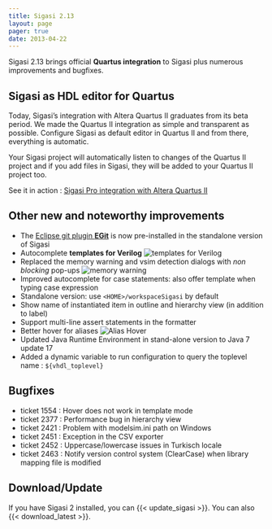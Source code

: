 ```yaml
---
title: Sigasi 2.13
layout: page
pager: true
date: 2013-04-22
---
```


Sigasi 2.13 brings official **Quartus integration** to Sigasi plus
numerous improvements and bugfixes.

Sigasi as HDL editor for Quartus
--------------------------------

Today, Sigasi’s integration with Altera Quartus II graduates from its beta period. We made the Quartus II integration as simple and transparent as possible. Configure Sigasi as default editor in Quartus II and from there, everything is automatic.

Your Sigasi project will automatically listen to changes of the Quartus II project and if you add files in Sigasi, they will be added to your Quartus II project too.

See it in action : [Sigasi Pro integration with Altera Quartus II](/screencasts/sigasi_pro_integration_with_altera_quartus_ii)

Other new and noteworthy improvements
-------------------------------------

-   The [Eclipse git plugin **EGit**](http://www.eclipse.org/egit) is now pre-installed in the standalone version of Sigasi
-   Autocomplete **templates for Verilog**
    ![templates for Verilog](/img/releasenotes/2.13/verilogtemplatespreferencepage.png "templates for Verilog")
-   Replaced the memory warning and vsim detection dialogs with *non blocking* pop-ups
    ![memory warning](/img/releasenotes/2.13/memorywarningpopup.png "memory warning")
-   Improved autocomplete for case statements: also offer template when
    typing case expression
-   Standalone version: use `<HOME>/workspaceSigasi` by default
-   Show name of instantiated item in outline and hierarchy view (in
    addition to label)
-   Support multi-line assert statements in the formatter
-   Better hover for aliases
    ![Alias Hover](/img/releasenotes/2.13/hoverofalias.png "Alias Hover")
-   Updated Java Runtime Environment in stand-alone version to Java 7 update 17
-   Added a dynamic variable to run configuration to query the toplevel name :
    `${vhdl_toplevel}`

Bugfixes
--------

-   ticket 1554 : Hover does not work in template mode
-   ticket 2377 : Performance bug in hierarchy view
-   ticket 2421 : Problem with modelsim.ini path on Windows
-   ticket 2451 : Exception in the CSV exporter
-   ticket 2452 : Uppercase/lowercase issues in Turkisch locale
-   ticket 2463 : Notify version control system (ClearCase) when library
    mapping file is modified

Download/Update
---------------

If you have Sigasi 2 installed, you can {{< update_sigasi >}}. You can also {{< download_latest >}}.
